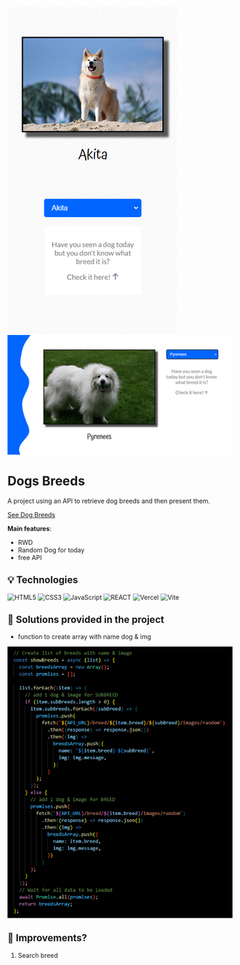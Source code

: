 ![screen](/public/img/screenshot_1.png)
![screen](/public/img/screenshot_2.png)

# Dogs Breeds

A project using an API to retrieve dog breeds and then present them.

[See Dog Breeds](https://artur-it.github.io/API-Dogs/)

**Main features**:

- RWD
- Random Dog for today
- free API

## 💡 Technologies

![HTML5](https://img.shields.io/badge/html5-%23E34F26.svg?style=for-the-badge&logo=html5&logoColor=white)
![CSS3](https://img.shields.io/badge/css3-%231572B6.svg?style=for-the-badge&logo=css3&logoColor=white)
![JavaScript](https://img.shields.io/badge/javascript-%23323330.svg?style=for-the-badge&logo=javascript&logoColor=%23F7DF1E)
![REACT](https://img.shields.io/badge/react-%23323330.svg?style=for-the-badge&logo=react&logoColor=%23F7DF1E)
![Vercel](https://img.shields.io/badge/vercel-%23000000.svg?style=for-the-badge&logo=vercel&logoColor=white)
![Vite](https://img.shields.io/badge/vite-%23646CFF.svg?style=for-the-badge&logo=vite&logoColor=white)

## 🤔 Solutions provided in the project

- function to create array with name dog & img

![screen](/img/showBreeds.png)

## 💭 Improvements?

1. Search breed
